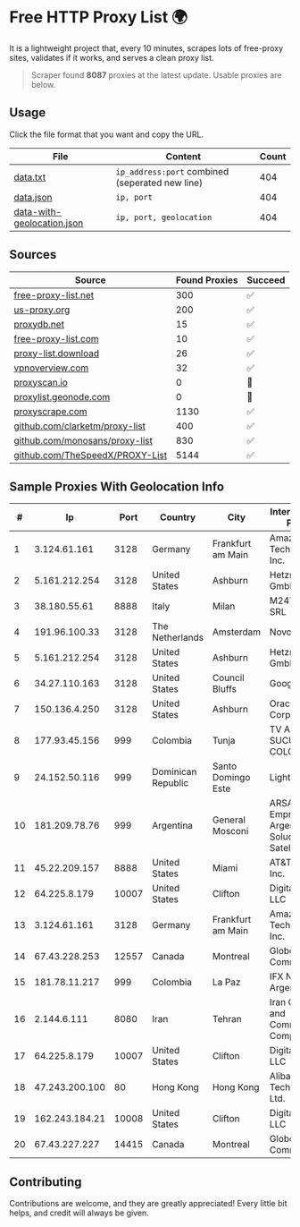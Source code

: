 
# Free HTTP Proxy List 🌍

It is a lightweight project that, every 10 minutes, scrapes lots of free-proxy sites, validates if it works, and serves a clean proxy list.


> Scraper found **8087** proxies at the latest update. Usable proxies are below.

## Usage

Click the file format that you want and copy the URL.


|File|Content|Count|
|----|-------|-----|
|[data.txt](https://raw.githubusercontent.com/themiralay/Proxy-List-World/master/data.txt)|`ip_address:port` combined (seperated new line)|404|
|[data.json](https://raw.githubusercontent.com/themiralay/Proxy-List-World/master/data.json)|`ip, port`|404|
|[data-with-geolocation.json](https://raw.githubusercontent.com/themiralay/Proxy-List-World/master/data-with-geolocation.json)|`ip, port, geolocation`|404|

## Sources

|Source|Found Proxies|Succeed|
|------|-------------|-------|
|[free-proxy-list.net](https://free-proxy-list.net)|300|✅|
|[us-proxy.org](https://www.us-proxy.org)|200|✅|
|[proxydb.net](http://proxydb.net)|15|✅|
|[free-proxy-list.com](https://free-proxy-list.com/?page=&port=&type%5B%5D=http&type%5B%5D=https&up_time=0&search=Search)|10|✅|
|[proxy-list.download](https://www.proxy-list.download/HTTP)|26|✅|
|[vpnoverview.com](https://vpnoverview.com/privacy/anonymous-browsing/free-proxy-servers)|32|✅|
|[proxyscan.io](https://www.proxyscan.io)|0|🚫|
|[proxylist.geonode.com](https://proxylist.geonode.com/api/proxy-list?limit=300&page=1&sort_by=lastChecked&sort_type=desc&protocols=http,https)|0|🚫|
|[proxyscrape.com](https://api.proxyscrape.com/v2/?request=displayproxies&protocol=http&timeout=10000&country=all&ssl=all&anonymity=all)|1130|✅|
|[github.com/clarketm/proxy-list](https://raw.githubusercontent.com/clarketm/proxy-list/master/proxy-list-raw.txt)|400|✅|
|[github.com/monosans/proxy-list](https://raw.githubusercontent.com/monosans/proxy-list/main/proxies/http.txt)|830|✅|
|[github.com/TheSpeedX/PROXY-List](https://raw.githubusercontent.com/TheSpeedX/PROXY-List/master/http.txt)|5144|✅|


## Sample Proxies With Geolocation Info

|#|Ip|Port|Country|City|Internet Service Provider|
|-|--|----|-------|----|-------------------------|
|1|3.124.61.161|3128|Germany|Frankfurt am Main|Amazon Technologies Inc.|
|2|5.161.212.254|3128|United States|Ashburn|Hetzner Online GmbH|
|3|38.180.55.61|8888|Italy|Milan|M247 Europe SRL|
|4|191.96.100.33|3128|The Netherlands|Amsterdam|NovoServe B.V.|
|5|5.161.212.254|3128|United States|Ashburn|Hetzner Online GmbH|
|6|34.27.110.163|3128|United States|Council Bluffs|Google LLC|
|7|150.136.4.250|3128|United States|Ashburn|Oracle Corporation|
|8|177.93.45.156|999|Colombia|Tunja|TV AZTECA SUCURSAL COLOMBIA|
|9|24.152.50.116|999|Dominican Republic|Santo Domingo Este|Lightwave S.R.L|
|10|181.209.78.76|999|Argentina|General Mosconi|ARSAT - Empresa Argentina de Soluciones Satelitales S.A.|
|11|45.22.209.157|8888|United States|Miami|AT&T Services, Inc.|
|12|64.225.8.179|10007|United States|Clifton|DigitalOcean, LLC|
|13|3.124.61.161|3128|Germany|Frankfurt am Main|Amazon Technologies Inc.|
|14|67.43.228.253|12557|Canada|Montreal|GloboTech Communications|
|15|181.78.11.217|999|Colombia|La Paz|IFX Networks Argentina S.R.L|
|16|2.144.6.111|8080|Iran|Tehran|Iran Cell Service and Communication Company|
|17|64.225.8.179|10007|United States|Clifton|DigitalOcean, LLC|
|18|47.243.200.100|80|Hong Kong|Hong Kong|Alibaba (US) Technology Co., Ltd.|
|19|162.243.184.21|10008|United States|Clifton|DigitalOcean, LLC|
|20|67.43.227.227|14415|Canada|Montreal|GloboTech Communications|



## Contributing

Contributions are welcome, and they are greatly appreciated! Every
little bit helps, and credit will always be given.

